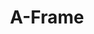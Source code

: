 ---
blog: https://aframe.io/blog/
codehost: https://github.com/https://github.com/aframevr
logohandle: aframeio
sort: aframe
title: A-Frame
website: https://aframe.io/
---